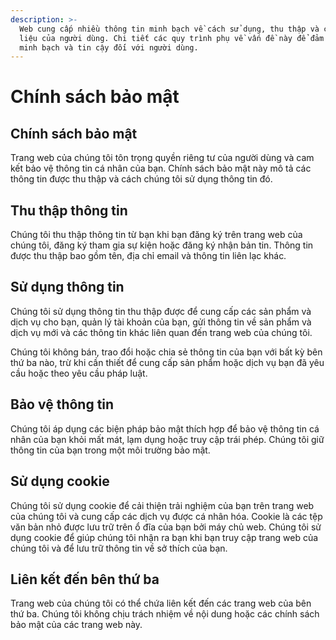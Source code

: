 ```yaml
---
description: >-
  Web cung cấp nhiều thông tin minh bạch về cách sử dụng, thu thập và chia sẻ dữ
  liệu của người dùng. Chi tiết các quy trình phụ về vấn đề này để đảm bảo tính
  minh bạch và tin cậy đối với người dùng.
---
```


# Chính sách bảo mật

## Chính sách bảo mật

Trang web của chúng tôi tôn trọng quyền riêng tư của người dùng và cam kết bảo vệ thông tin cá nhân của bạn. Chính sách bảo mật này mô tả các thông tin được thu thập và cách chúng tôi sử dụng thông tin đó.

## Thu thập thông tin

Chúng tôi thu thập thông tin từ bạn khi bạn đăng ký trên trang web của chúng tôi, đăng ký tham gia sự kiện hoặc đăng ký nhận bản tin. Thông tin được thu thập bao gồm tên, địa chỉ email và thông tin liên lạc khác.

## Sử dụng thông tin

Chúng tôi sử dụng thông tin thu thập được để cung cấp các sản phẩm và dịch vụ cho bạn, quản lý tài khoản của bạn, gửi thông tin về sản phẩm và dịch vụ mới và các thông tin khác liên quan đến trang web của chúng tôi.

Chúng tôi không bán, trao đổi hoặc chia sẻ thông tin của bạn với bất kỳ bên thứ ba nào, trừ khi cần thiết để cung cấp sản phẩm hoặc dịch vụ bạn đã yêu cầu hoặc theo yêu cầu pháp luật.

## Bảo vệ thông tin

Chúng tôi áp dụng các biện pháp bảo mật thích hợp để bảo vệ thông tin cá nhân của bạn khỏi mất mát, lạm dụng hoặc truy cập trái phép. Chúng tôi giữ thông tin của bạn trong một môi trường bảo mật.

## Sử dụng cookie

Chúng tôi sử dụng cookie để cải thiện trải nghiệm của bạn trên trang web của chúng tôi và cung cấp các dịch vụ được cá nhân hóa. Cookie là các tệp văn bản nhỏ được lưu trữ trên ổ đĩa của bạn bởi máy chủ web. Chúng tôi sử dụng cookie để giúp chúng tôi nhận ra bạn khi bạn truy cập trang web của chúng tôi và để lưu trữ thông tin về sở thích của bạn.

## Liên kết đến bên thứ ba

Trang web của chúng tôi có thể chứa liên kết đến các trang web của bên thứ ba. Chúng tôi không chịu trách nhiệm về nội dung hoặc các chính sách bảo mật của các trang web này.
